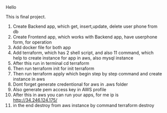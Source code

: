 Hello

This is final project.

1. Create Backend app, which get, insert,update, delete user phone from db
2. Create Frontend app, which works with Backend app, have userphone form, for operation
3. Add docker file for both app
4. Add terraform, which has 2 shell script, and also 11 command, which help to create instance for app in aws, also mysql instance
5. After this run in terminal cd terraform
6. Then run terraform init for init terraform
7. Then run terraform apply which begin step by step command and create instance in aws
8. Dont forget generate credentional for aws in .aws folder
9. Also generate pem access key in AWS profile
10. After this in aws you can run your apps, for me ip is http://34.246.124.175/
11. in the end destroy from aws instance by command terraform destroy